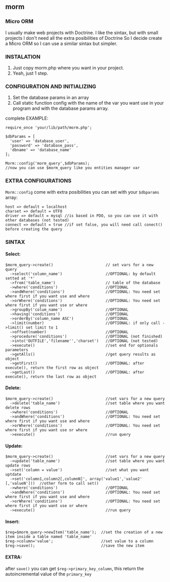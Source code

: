 morm
-

### Micro ORM

I usually make web projects with Doctrine.
I like the sintax, but with small projects I don't need all the extra posibilities of Doctrine
So I decide create a Micro ORM so I can use a similar sintax but simpler.

### INSTALATION

1. Just copy morm.php where you want in your project.
2. Yeah, just 1 step.

### CONFIGURATION AND INITIALIZING
1. Set the database params in an array
2. Call static function config with the name of the var you want use in your program and with the database params array.

complete EXAMPLE:

    require_once 'your/lib/path/morm.php';

    $dbParams = [
      'user' => 'database_user',
      'password' => 'database_pass',
      'dbname' => 'database_name'
    ];

    Morm::config('morm_query',$dbParams);
    //now you can use $morm_query like you entities manager var


### EXTRA CONFIGURATIONS

`Morm::config` come with extra posibilities you can set with your `$dbparams` array:

    host => default = localhost
    charset => default = UTF8
    driver => default = mysql //is based in PDO, so you can use it with other databases (not tested)
    connect => default = true //if set false, you will need call conect() before creating the query

### SINTAX

#### Select:

    $morm_query->create()                       // set vars for a new query
      ->select('column_name')                   //OPTIONAL: by default setted at '*'
      ->from('table_name')                      // table of the database
      ->where('conditions')                     //OPTIONAL
      ->andWhere('conditions')                  //OPTIONAL: You need set where first if you want use and where
      ->orWhere('conditions')                   //OPTIONAL: You need set where first if you want use or where 
      ->groupBy('colum_name')                   //OPTIONAL
      ->having('conditions')                    //OPTIONAL
      ->orderBy('column_name ASC')              //OPTIONAL
      ->limit(number)                           //OPTIONAL: if only call ->limit() set limit to 1
      ->offset(number)                          //OPTIONAL
      ->procedure('conditions')                 //OPTIONAL (not finished)
      ->into('OUTFILE','filename'','charset')   //OPTIONAL (not tested)
      ->execute()                               //set end for optionals parameters
      ->getAlls()                               //get query results as object
      ->getFirst()                              //OPTIONAL: after execute(), return the first row as object
      ->getLast()                               //OPTIONAL: after execute(), return the last row as object

#### Delete:

    $morm_query->create()                       //set vars for a new query
      ->delete('table_name')                    //set table where you want delete rows
      ->where('conditions')                     //OPTIONAL
      ->andWhere('conditions')                  //OPTIONAL: You need set where first if you want use and where
      ->orWhere('conditions')                   //OPTIONAL: You need set where first if you want use or where 
      ->execute()                               //run query

#### Update:

    $morm_query->create()                       //set vars for a new query
      ->update('table_name')                    //set table where you want update rows
      ->set('column = value')                   //set what you want uptdate
      ->set('column1,column2[,columnN]', array('value1','value2' [,'valueN']))  //other form to call set()
      ->where('conditions')                     //OPTIONAL
      ->andWhere('conditions')                  //OPTIONAL: You need set where first if you want use and where
      ->orWhere('conditions')                   //OPTIONAL: You need set where first if you want use or where 
      ->execute()                               //run query

#### Insert:

    $reg=$morm_query->newItem('table_name');  //set the creation of a new item inside a table named 'table_name'
    $reg->column='value';                     //set value to a column
    $reg->save();                             //save the new item

#### EXTRA:
after `save()` you can get `$reg->primary_key_column`, this return the autoincremental value of the `primary_key`
